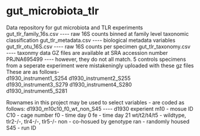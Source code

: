 # gut_microbiota_tlr
Data repository for gut microbiota and TLR experiments
gut_tlr_family_16s.csv ---- raw 16S counts binned at family level taxonomic classification
gut_tlr_metadata.csv ---- biological metadata variables
gut_tlr_otu_16S.csv ---- raw 16S counts per specimen
gut_tlr_taxonomy.csv ---- taxonmy data
GZ files are available at SRA accession number PRJNA695499 ---- however, they do not all match. 5 controls specimens from a seperate experiment were mistakeningly uploaded with these gz files 
These are as follows-  
d1930_instrument1_S254
d1930_instrument2_S255
d1930_instrument3_S279
d1930_instrument4_S280
d1930_instrument5_S281

Rownames in this project may be used to select variables - are coded as follows:
d1930_m10c10_f0_wt_non_S45 ---- d1930 experient
                                m10 - mosue ID
                                C10 - cage number
                                f0 - time day 0
                                fe - time day 21
                                wt/t2/t4/t5 - wildtype, tlr2-/-, tlr4-/-, tlr5-/- 
                                non - co-hosued by genotype 
                                ran - randomly housed
                                S45 - run ID

